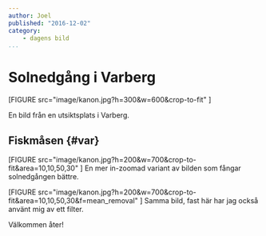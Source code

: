 ```yaml
---
author: Joel
published: "2016-12-02"
category:
    - dagens bild
...
```

Solnedgång i Varberg
==================================

[FIGURE src="image/kanon.jpg?h=300&w=600&crop-to-fit" ]

En bild från en utsiktsplats i Varberg.

<!--more-->



Fiskmåsen {#var}
-----------------------------------

[FIGURE src="image/kanon.jpg?h=200&w=700&crop-to-fit&area=10,10,50,30" ]
En mer in-zoomad variant av bilden som fångar solnedgången bättre.


[FIGURE src="image/kanon.jpg?h=200&w=700&crop-to-fit&area=10,10,50,30&f=mean_removal" ]
Samma bild, fast här har jag också använt mig av ett filter.

Välkommen åter!

